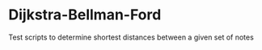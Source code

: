 # Dijkstra-Bellman-Ford

Test scripts to determine shortest distances between a given set of notes 
